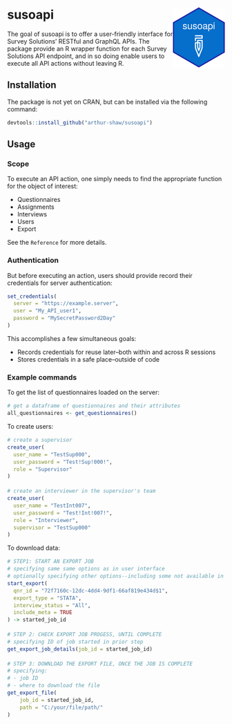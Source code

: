 
<!-- README.md is generated from README.Rmd. Please edit that file -->

# susoapi <img src='man/figures/logo.png' align="right" height="139" />

<!-- badges: start -->
<!-- badges: end -->

The goal of susoapi is to offer a user-friendly interface for Survey
Solutions’ RESTful and GraphQL APIs. The package provide an R wrapper
function for each Survey Solutions API endpoint, and in so doing enable
users to execute all API actions without leaving R.

## Installation

The package is not yet on CRAN, but can be installed via the following
command:

``` r
devtools::install_github("arthur-shaw/susoapi")
```

## Usage

### Scope

To execute an API action, one simply needs to find the appropriate
function for the object of interest:

-   Questionnaires
-   Assignments
-   Interviews
-   Users
-   Export

See the `Reference` for more details.

### Authentication

But before executing an action, users should provide record their
credentials for server authentication:

``` r
set_credentials(
  server = "https://example.server",
  user = "My_API_user1",
  password = "MySecretPassword2Day"
)
```

This accomplishes a few simultaneous goals:

-   Records credentials for reuse later–both within and across R
    sessions
-   Stores credentials in a safe place–outside of code

### Example commands

To get the list of questionnaires loaded on the server:

``` r
# get a dataframe of questionnaires and their attributes
all_questionnaires <- get_questionnaires()
```

To create users:

``` r
# create a supervisor
create_user(
  user_name = "TestSup000",
  user_password = "Test!Sup!000!",
  role = "Supervisor"
)

# create an interviewer in the supervisor's team
create_user(
  user_name = "TestInt007",
  user_password = "Test!Int!007!",
  role = "Interviewer",
  supervisor = "TestSup000"
)
```

To download data:

``` r
# STEP1: START AN EXPORT JOB
# specifying same same options as in user interface
# optionally specifying other options--including some not available in the UI
start_export(
  qnr_id = "72f7160c-12dc-4dd4-9df1-66af819e434d$1",
  export_type = "STATA",
  interview_status = "All",
  include_meta = TRUE
) -> started_job_id

# STEP 2: CHECK EXPORT JOB PROGESS, UNTIL COMPLETE
# specifying ID of job started in prior step
get_export_job_details(job_id = started_job_id)

# STEP 3: DOWNLOAD THE EXPORT FILE, ONCE THE JOB IS COMPLETE
# specifying:
# - job ID
# - where to download the file
get_export_file(
    job_id = started_job_id,
    path = "C:/your/file/path/"
)
```
